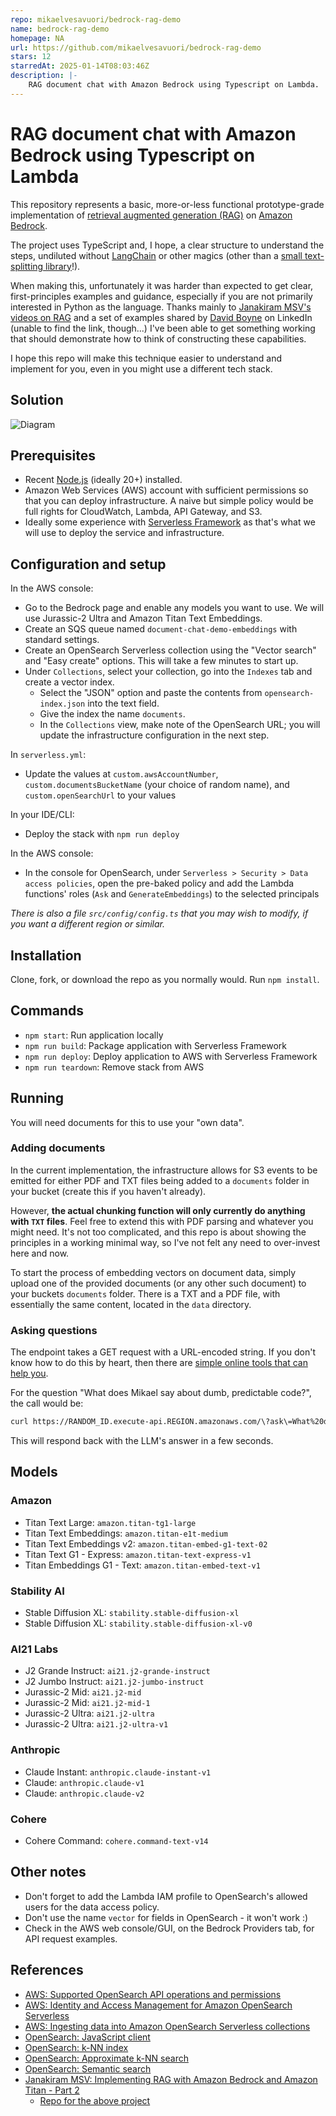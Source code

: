 ```yaml
---
repo: mikaelvesavuori/bedrock-rag-demo
name: bedrock-rag-demo
homepage: NA
url: https://github.com/mikaelvesavuori/bedrock-rag-demo
stars: 12
starredAt: 2025-01-14T08:03:46Z
description: |-
    RAG document chat with Amazon Bedrock using Typescript on Lambda.
---
```


# RAG document chat with Amazon Bedrock using Typescript on Lambda

This repository represents a basic, more-or-less functional prototype-grade implementation of [retrieval augmented generation (RAG)](https://research.ibm.com/blog/retrieval-augmented-generation-RAG) on [Amazon Bedrock](https://aws.amazon.com/bedrock/).

The project uses TypeScript and, I hope, a clear structure to understand the steps, undiluted without [LangChain](https://www.langchain.com) or other magics (other than a [small text-splitting library](https://github.com/golbin/llm-chunk)!).

When making this, unfortunately it was harder than expected to get clear, first-principles examples and guidance, especially if you are not primarily interested in Python as the language. Thanks mainly to [Janakiram MSV's videos on RAG](https://www.youtube.com/watch?v=BXgaK8PPZAE) and a set of examples shared by [David Boyne](https://www.boyney.io) on LinkedIn (unable to find the link, though...) I've been able to get something working that should demonstrate how to think of constructing these capabilities.

I hope this repo will make this technique easier to understand and implement for you, even in you might use a different tech stack.

## Solution

![Diagram](./diagram.png)

## Prerequisites

- Recent [Node.js](https://nodejs.org/en/) (ideally 20+) installed.
- Amazon Web Services (AWS) account with sufficient permissions so that you can deploy infrastructure. A naive but simple policy would be full rights for CloudWatch, Lambda, API Gateway, and S3.
- Ideally some experience with [Serverless Framework](https://www.serverless.com) as that's what we will use to deploy the service and infrastructure.

## Configuration and setup

In the AWS console:

- Go to the Bedrock page and enable any models you want to use. We will use Jurassic-2 Ultra and Amazon Titan Text Embeddings.
- Create an SQS queue named `document-chat-demo-embeddings` with standard settings.
- Create an OpenSearch Serverless collection using the "Vector search" and "Easy create" options. This will take a few minutes to start up.
- Under `Collections`, select your collection, go into the `Indexes` tab and create a vector index.
  - Select the "JSON" option and paste the contents from `opensearch-index.json` into the text field.
  - Give the index the name `documents`.
  - In the `Collections` view, make note of the OpenSearch URL; you will update the infrastructure configuration in the next step.

In `serverless.yml`:

- Update the values at `custom.awsAccountNumber`, `custom.documentsBucketName` (your choice of random name), and `custom.openSearchUrl` to your values

In your IDE/CLI:

- Deploy the stack with `npm run deploy`

In the AWS console:

- In the console for OpenSearch, under `Serverless > Security > Data access policies`, open the pre-baked policy and add the Lambda functions' roles (`Ask` and `GenerateEmbeddings`) to the selected principals

_There is also a file `src/config/config.ts` that you may wish to modify, if you want a different region or similar._

## Installation

Clone, fork, or download the repo as you normally would. Run `npm install`.

## Commands

- `npm start`: Run application locally
- `npm run build`: Package application with Serverless Framework
- `npm run deploy`: Deploy application to AWS with Serverless Framework
- `npm run teardown`: Remove stack from AWS

## Running

You will need documents for this to use your "own data".

### Adding documents

In the current implementation, the infrastructure allows for S3 events to be emitted for either PDF and TXT files being added to a `documents` folder in your bucket (create this if you haven't already).

However, **the actual chunking function will only currently do anything with `TXT` files**. Feel free to extend this with PDF parsing and whatever you might need. It's not too complicated, and this repo is about showing the principles in a working minimal way, so I've not felt any need to over-invest here and now.

To start the process of embedding vectors on document data, simply upload one of the provided documents (or any other such document) to your buckets `documents` folder. There is a TXT and a PDF file, with essentially the same content, located in the `data` directory.

### Asking questions

The endpoint takes a GET request with a URL-encoded string. If you don't know how to do this by heart, then there are [simple online tools that can help you](https://www.urlencoder.org).

For the question "What does Mikael say about dumb, predictable code?", the call would be:

```bash
curl https://RANDOM_ID.execute-api.REGION.amazonaws.com/\?ask\=What%20does%20Mikael%20say%20about%20dumb%2C%20predictable%20code%3F
```

This will respond back with the LLM's answer in a few seconds.

## Models

### Amazon

- Titan Text Large: `amazon.titan-tg1-large`
- Titan Text Embeddings: `amazon.titan-e1t-medium`
- Titan Text Embeddings v2: `amazon.titan-embed-g1-text-02`
- Titan Text G1 - Express: `amazon.titan-text-express-v1`
- Titan Embeddings G1 - Text: `amazon.titan-embed-text-v1`

### Stability AI

- Stable Diffusion XL: `stability.stable-diffusion-xl`
- Stable Diffusion XL: `stability.stable-diffusion-xl-v0`

### AI21 Labs

- J2 Grande Instruct: `ai21.j2-grande-instruct`
- J2 Jumbo Instruct: `ai21.j2-jumbo-instruct`
- Jurassic-2 Mid: `ai21.j2-mid`
- Jurassic-2 Mid: `ai21.j2-mid-1`
- Jurassic-2 Ultra: `ai21.j2-ultra`
- Jurassic-2 Ultra: `ai21.j2-ultra-v1`

### Anthropic

- Claude Instant: `anthropic.claude-instant-v1`
- Claude: `anthropic.claude-v1`
- Claude: `anthropic.claude-v2`

### Cohere

- Cohere Command: `cohere.command-text-v14`

## Other notes

- Don't forget to add the Lambda IAM profile to OpenSearch's allowed users for the data access policy.
- Don't use the name `vector` for fields in OpenSearch - it won't work :)
- Check in the AWS web console/GUI, on the Bedrock Providers tab, for API request examples.

## References

- [AWS: Supported OpenSearch API operations and permissions](https://docs.aws.amazon.com/opensearch-service/latest/developerguide/serverless-genref.html#serverless-operations)
- [AWS: Identity and Access Management for Amazon OpenSearch Serverless](https://docs.aws.amazon.com/opensearch-service/latest/developerguide/security-iam-serverless.html#security_iam_id-based-policy-examples-data-plane.html)
- [AWS: Ingesting data into Amazon OpenSearch Serverless collections](https://docs.aws.amazon.com/opensearch-service/latest/developerguide/serverless-clients.html#serverless-javascript)
- [OpenSearch: JavaScript client](https://opensearch.org/docs/latest/clients/javascript/index/)
- [OpenSearch: k-NN index](https://opensearch.org/docs/latest/search-plugins/knn/knn-index/)
- [OpenSearch: Approximate k-NN search](https://opensearch.org/docs/latest/search-plugins/knn/approximate-knn/)
- [OpenSearch: Semantic search](https://opensearch.org/docs/latest/ml-commons-plugin/semantic-search/)
- [Janakiram MSV: Implementing RAG with Amazon Bedrock and Amazon Titan - Part 2](https://www.youtube.com/watch?v=BXgaK8PPZAE)
  - [Repo for the above project](https://github.com/janakiramm/rag-bedrock-titan)

